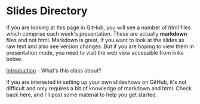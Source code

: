 # Slides Directory

If you are looking at this page in GitHub, you will see a number of *html* files which comprise each week's presentation. These are actually **markdown** files and not html. Markdown is great, if you want to look at the slides as raw text and also see version changes. But if you are hoping to view them in presentation mode, you need to visit the web view accessible from links below.

[Introduction](https://ub-idia640-2016.github.io/slides/week01.html) - What's this class about?

If you are interested in setting up your own slideshows on GitHub, it's not difficult and only requires a bit of knowledge of markdown and html. Check back here, and I'll post some material to help you get started.
